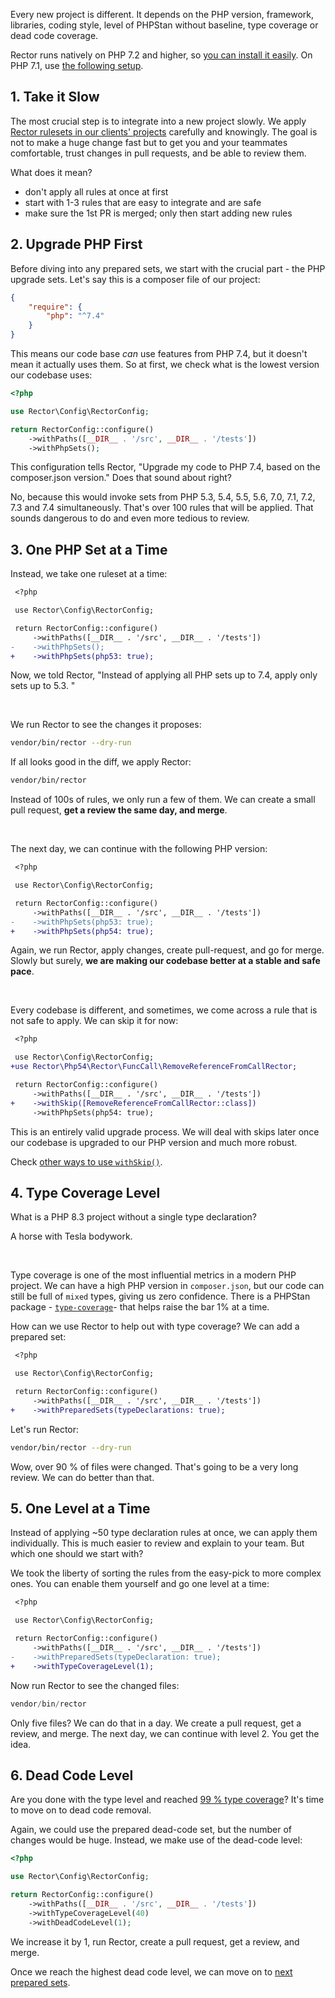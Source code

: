Every new project is different. It depends on the PHP version, framework, libraries, coding style, level of PHPStan without baseline, type coverage or dead code coverage.

Rector runs natively on PHP 7.2 and higher, so [you can install it easily](/documentation). On PHP 7.1, use [the following setup](/documentation/how-to-run-on-php-53).

## 1. Take it Slow

The most crucial step is to integrate into a new project slowly. We apply [Rector rulesets in our clients' projects](/hire-team) carefully and knowingly. The goal is not to make a huge change fast but to get you and your teammates comfortable, trust changes in pull requests, and be able to review them.

What does it mean?

* don't apply all rules at once at first
* start with 1-3 rules that are easy to integrate and are safe
* make sure the 1st PR is merged; only then start adding new rules


## 2. Upgrade PHP First

Before diving into any prepared sets, we start with the crucial part - the PHP upgrade sets. Let's say this is a composer file of our project:

```json
{
    "require": {
        "php": "^7.4"
    }
}
```

This means our code base *can* use features from PHP 7.4, but it doesn't mean it actually uses them. So at first, we check what is the lowest version our codebase uses:

```php
<?php

use Rector\Config\RectorConfig;

return RectorConfig::configure()
    ->withPaths([__DIR__ . '/src', __DIR__ . '/tests'])
    ->withPhpSets();
```

This configuration tells Rector, "Upgrade my code to PHP 7.4, based on the composer.json version." Does that sound about right?

No, because this would invoke sets from PHP 5.3, 5.4, 5.5, 5.6, 7.0, 7.1, 7.2, 7.3 and 7.4 simultaneously. That's over 100 rules that will be applied. That sounds dangerous to do and even more tedious to review.

## 3. One PHP Set at a Time

Instead, we take one ruleset at a time:

```diff
 <?php

 use Rector\Config\RectorConfig;

 return RectorConfig::configure()
     ->withPaths([__DIR__ . '/src', __DIR__ . '/tests'])
-    ->withPhpSets();
+    ->withPhpSets(php53: true);
```

Now, we told Rector, "Instead of applying all PHP sets up to 7.4, apply only sets up to 5.3. "

<br>

We run Rector to see the changes it proposes:

```bash
vendor/bin/rector --dry-run
```

If all looks good in the diff, we apply Rector:

```bash
vendor/bin/rector
```

Instead of 100s of rules, we only run a few of them. We can create a small pull request, **get a review the same day, and merge**.

<br>

The next day, we can continue with the following PHP version:

```diff
 <?php

 use Rector\Config\RectorConfig;

 return RectorConfig::configure()
     ->withPaths([__DIR__ . '/src', __DIR__ . '/tests'])
-    ->withPhpSets(php53: true);
+    ->withPhpSets(php54: true);
```

Again, we run Rector, apply changes, create pull-request, and go for merge. Slowly but surely, **we are making our codebase better at a stable and safe pace**.

<br>

Every codebase is different, and sometimes, we come across a rule that is not safe to apply. We can skip it for now:

```diff
 <?php

 use Rector\Config\RectorConfig;
+use Rector\Php54\Rector\FuncCall\RemoveReferenceFromCallRector;

 return RectorConfig::configure()
     ->withPaths([__DIR__ . '/src', __DIR__ . '/tests'])
+    ->withSkip([RemoveReferenceFromCallRector::class])
     ->withPhpSets(php54: true);
```

This is an entirely valid upgrade process. We will deal with skips later once our codebase is upgraded to our PHP version and much more robust.

Check [other ways to use `withSkip()`](/documentation/ignoring-rules-or-paths).

## 4. Type Coverage Level

What is a PHP 8.3 project without a single type declaration?

A horse with Tesla bodywork.

<br>

Type coverage is one of the most influential metrics in a modern PHP project. We can have a high PHP version in `composer.json`, but our code can still be full of `mixed` types, giving us zero confidence. There is a PHPStan package - [`type-coverage`](https://github.com/TomasVotruba/type-coverage)- that helps raise the bar 1% at a time.

How can we use Rector to help out with type coverage? We can add a prepared set:

```diff
 <?php

 use Rector\Config\RectorConfig;

 return RectorConfig::configure()
     ->withPaths([__DIR__ . '/src', __DIR__ . '/tests'])
+    ->withPreparedSets(typeDeclarations: true);
```

Let's run Rector:

```bash
vendor/bin/rector --dry-run
```

Wow, over 90 % of files were changed. That's going to be a very long review. We can do better than that.

## 5. One Level at a Time

Instead of applying ~50 type declaration rules at once, we can apply them individually. This is much easier to review and explain to your team. But which one should we start with?

We took the liberty of sorting the rules from the easy-pick to more complex ones. You can enable them yourself and go one level at a time:

```diff
 <?php

 use Rector\Config\RectorConfig;

 return RectorConfig::configure()
     ->withPaths([__DIR__ . '/src', __DIR__ . '/tests'])
-    ->withPreparedSets(typeDeclaration: true);
+    ->withTypeCoverageLevel(1);
```

Now run Rector to see the changed files:

```php
vendor/bin/rector
```

Only five files? We can do that in a day. We create a pull request, get a review, and merge. The next day, we can continue with level 2. You get the idea.

## 6. Dead Code Level

Are you done with the type level and reached [99 % type coverage](https://github.com/tomasVotruba/type-coverage)? It's time to move on to dead code removal.

Again, we could use the prepared dead-code set, but the number of changes would be huge. Instead, we make use of the dead-code level:

```php
<?php

use Rector\Config\RectorConfig;

return RectorConfig::configure()
    ->withPaths([__DIR__ . '/src', __DIR__ . '/tests'])
    ->withTypeCoverageLevel(40)
    ->withDeadCodeLevel(1);
```


We increase it by 1, run Rector, create a pull request, get a review, and merge.

Once we reach the highest dead code level, we can move on to [next prepared sets](/documentation/set-lists).
